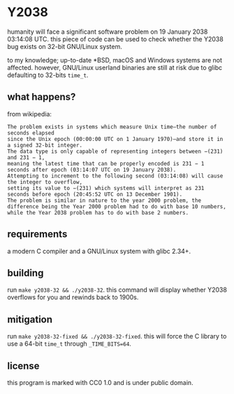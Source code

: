# Y2038
humanity will face a significant software problem on 19 January 2038 03:14:08 UTC.
this piece of code can be used to check whether the Y2038 bug exists on 32-bit GNU/Linux system.

to my knowledge; up-to-date *BSD, macOS and Windows systems are not affected. 
however, GNU/Linux userland binaries are still at risk due to glibc defaulting to 32-bits `time_t`.

## what happens?
from wikipedia:
```
The problem exists in systems which measure Unix time—the number of seconds elapsed 
since the Unix epoch (00:00:00 UTC on 1 January 1970)—and store it in a signed 32-bit integer. 
The data type is only capable of representing integers between −(231) and 231 − 1, 
meaning the latest time that can be properly encoded is 231 − 1 seconds after epoch (03:14:07 UTC on 19 January 2038). 
Attempting to increment to the following second (03:14:08) will cause the integer to overflow,
setting its value to −(231) which systems will interpret as 231 seconds before epoch (20:45:52 UTC on 13 December 1901). 
The problem is similar in nature to the year 2000 problem, the difference being the Year 2000 problem had to do with base 10 numbers, 
while the Year 2038 problem has to do with base 2 numbers. 
```

## requirements
a modern C compiler and a GNU/Linux system with glibc 2.34+.

## building
run `make y2038-32 && ./y2038-32`. this command will display whether Y2038 overflows for you and rewinds back to 1900s.

## mitigation
run `make y2038-32-fixed && ./y2038-32-fixed`. this will force the C library to use a 64-bit `time_t` through `_TIME_BITS=64`.

## license
this program is marked with CC0 1.0 and is under public domain.
